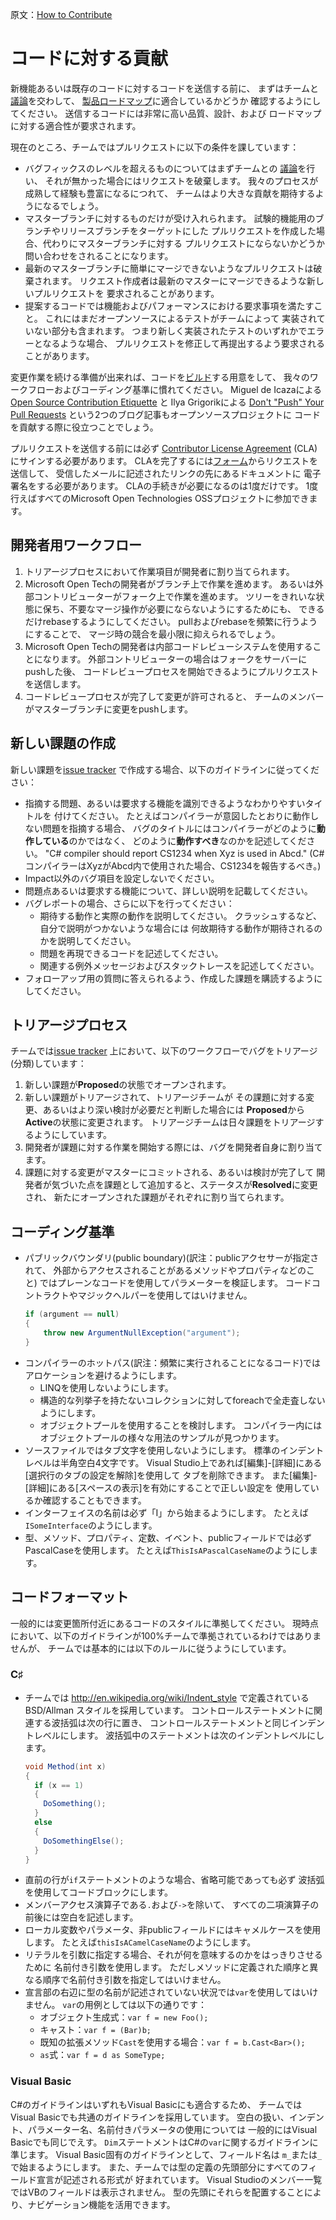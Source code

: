 原文：[How to Contribute](http://roslyn.codeplex.com/wikipage?title=How%20to%20Contribute)

# コードに対する貢献

新機能あるいは既存のコードに対するコードを送信する前に、
まずはチームと[議論](https://roslyn.codeplex.com/discussions)を交わして、
[製品ロードマップ](roadmap.md)に適合しているかどうか
確認するようにしてください。
送信するコードには非常に高い品質、設計、および
ロードマップに対する適合性が要求されます。

現在のところ、チームではプルリクエストに以下の条件を課しています：

* バグフィックスのレベルを超えるものについてはまずチームとの
  [議論](https://roslyn.codeplex.com/discussions)を行い、
  それが無かった場合にはリクエストを破棄します。
  我々のプロセスが成熟して経験も豊富になるにつれて、
  チームはより大きな貢献を期待するようになるでしょう。
* マスターブランチに対するものだけが受け入れられます。
  試験的機能用のブランチやリリースブランチをターゲットにした
  プルリクエストを作成した場合、代わりにマスターブランチに対する
  プルリクエストにならないかどうか問い合わせをされることになります。
* 最新のマスターブランチに簡単にマージできないようなプルリクエストは破棄されます。
  リクエスト作成者は最新のマスターにマージできるような新しいプルリクエストを
  要求されることがあります。
* 提案するコードでは機能およびパフォーマンスにおける要求事項を満たすこと。
  これにはまだオープンソースによるテストがチームによって
  実装されていない部分も含まれます。
  つまり新しく実装されたテストのいずれかでエラーとなるような場合、
  プルリクエストを修正して再提出するよう要求されることがあります。

変更作業を続ける準備が出来れば、コードを[ビルド](build.md)する用意をして、
我々のワークフローおよびコーディング基準に慣れてください。
Miguel de Icazaによる
[Open Source Contribution Etiquette](http://tirania.org/blog/archive/2010/Dec-31.html)
と
Ilya Grigorikによる
[Don't "Push" Your Pull Requests](http://www.igvita.com/2011/12/19/dont-push-your-pull-requests/)
という2つのブログ記事もオープンソースプロジェクトに
コードを貢献する際に役立つことでしょう。

プルリクエストを送信する前には必ず
[Contributor License Agreement](https://cla.msopentech.com/) (CLA) 
にサインする必要があります。
CLAを完了するには[フォーム](https://cla.msopentech.com/)からリクエストを送信して、
受信したメールに記述されたリンクの先にあるドキュメントに
電子署名をする必要があります。
CLAの手続きが必要になるのは1度だけです。
1度行えばすべてのMicrosoft Open Technologies OSSプロジェクトに参加できます。

## 開発者用ワークフロー

1. トリアージプロセスにおいて作業項目が開発者に割り当てられます。
2. Microsoft Open Techの開発者がブランチ上で作業を進めます。
   あるいは外部コントリビューターがフォーク上で作業を進めます。
   ツリーをきれいな状態に保ち、不要なマージ操作が必要にならないようにするためにも、
   できるだけrebaseするようにしてください。
   pullおよびrebaseを頻繁に行うようにすることで、
   マージ時の競合を最小限に抑えられるでしょう。
3. Microsoft Open Techの開発者は内部コードレビューシステムを使用することになります。
   外部コントリビューターの場合はフォークをサーバーにpushした後、
   コードレビュープロセスを開始できるようにプルリクエストを送信します。
4. コードレビュープロセスが完了して変更が許可されると、
   チームのメンバーがマスターブランチに変更をpushします。

## 新しい課題の作成

新しい課題を[issue tracker](https://roslyn.codeplex.com/workitem/list/basic)
で作成する場合、以下のガイドラインに従ってください：

* 指摘する問題、あるいは要求する機能を識別できるようなわかりやすいタイトルを
  付けてください。
  たとえばコンパイラーが意図したとおりに動作しない問題を指摘する場合、
  バグのタイトルにはコンパイラーがどのように**動作している**のかではなく、
  どのように**動作すべき**なのかを記述してください。
  "C# compiler should report CS1234 when Xyz is used in Abcd."
  (C#コンパイラーはXyzがAbcd内で使用された場合、CS1234を報告するべき。)
* Impact以外のバグ項目を設定しないでください。
* 問題点あるいは要求する機能について、詳しい説明を記載してください。
* バグレポートの場合、さらに以下を行ってください：
  * 期待する動作と実際の動作を説明してください。
    クラッシュするなど、自分で説明がつかないような場合には
    何故期待する動作が期待されるのかを説明してください。
  * 問題を再現できるコードを記述してください。
  * 関連する例外メッセージおよびスタックトレースを記述してください。
* フォローアップ用の質問に答えられるよう、作成した課題を購読するようにしてください。

## トリアージプロセス

チームでは[issue tracker](https://roslyn.codeplex.com/workitem/list/basic)
上において、以下のワークフローでバグをトリアージ(分類)しています：

1. 新しい課題が**Proposed**の状態でオープンされます。
2. 新しい課題がトリアージされて、トリアージチームが
   その課題に対する変更、あるいはより深い検討が必要だと判断した場合には
   **Proposed**から**Active**の状態に変更されます。
   トリアージチームは日々課題をトリアージするようにしています。
3. 開発者が課題に対する作業を開始する際には、バグを開発者自身に割り当てます。
4. 課題に対する変更がマスターにコミットされる、あるいは検討が完了して
   開発者が気づいた点を課題として追加すると、ステータスが**Resolved**に変更され、
   新たにオープンされた課題がそれぞれに割り当てられます。

## コーディング基準

* パブリックバウンダリ(public boundary)(訳注：publicアクセサーが指定されて、
  外部からアクセスされることがあるメソッドやプロパティなどのこと)
  ではプレーンなコードを使用してパラメーターを検証します。
  コードコントラクトやマジックヘルパーを使用してはいけません。
  ```csharp
  if (argument == null)
  {
      throw new ArgumentNullException("argument");
  }
  ```
* コンパイラーのホットパス(訳注：頻繁に実行されることになるコード)では
  アロケーションを避けるようにします。
  * LINQを使用しないようにします。
  * 構造的な列挙子を持たないコレクションに対してforeachで全走査しないようにします。
  * オブジェクトプールを使用することを検討します。
    コンパイラー内にはオブジェクトプールの様々な用法のサンプルが見つかります。
* ソースファイルではタブ文字を使用しないようにします。
  標準のインデントレベルは半角空白4文字です。
  Visual Studio上であれば[編集]-[詳細]にある[選択行のタブの設定を解除]を使用して
  タブを削除できます。
  また[編集]-[詳細]にある[スペースの表示]を有効にすることで正しい設定を
  使用しているか確認することもできます。
* インターフェイスの名前は必ず「I」から始まるようにします。
  たとえば`ISomeInterface`のようにします。
* 型、メソッド、プロパティ、定数、イベント、publicフィールドでは必ず
  PascalCaseを使用します。
  たとえば`ThisIsAPascalCaseName`のようにします。

## コードフォーマット

一般的には変更箇所付近にあるコードのスタイルに準拠してください。
現時点において、以下のガイドラインが100%チームで準拠されているわけではありませんが、
チームでは基本的には以下のルールに従うようにしています。

### C♯

* チームでは http://en.wikipedia.org/wiki/Indent_style で定義されているBSD/Allman
  スタイルを採用しています。
  コントロールステートメントに関連する波括弧は次の行に置き、
  コントロールステートメントと同じインデントレベルにします。
  波括弧中のステートメントは次のインデントレベルにします。
  ```csharp
  void Method(int x)
  {
    if (x == 1)
    {
      DoSomething();
    }
    else
    {
      DoSomethingElse();
    }
  }
  ```
* 直前の行が`if`ステートメントのような場合、省略可能であっても必ず
  波括弧を使用してコードブロックにします。
* メンバーアクセス演算子である`.`および`->`を除いて、
  すべての二項演算子の前後には空白を記述します。
* ローカル変数やパラメータ、非publicフィールドにはキャメルケースを使用します。
  たとえば`thisIsACamelCaseName`のようにします。
* リテラルを引数に指定する場合、それが何を意味するのかをはっきりさせるために
  名前付き引数を使用します。
  ただしメソッドに定義された順序と異なる順序で名前付き引数を指定してはいけません。
* 宣言部の右辺に型の名前が記述されていない状況では`var`を使用してはいけません。
  `var`の用例としては以下の通りです：
  * オブジェクト生成式：`var f = new Foo();`
  * キャスト：`var f = (Bar)b;`
  * 既知の拡張メソッド`Cast`を使用する場合：`var f = b.Cast<Bar>();`
  * `as`式：`var f = d as SomeType;`

### Visual Basic

C#のガイドラインはいずれもVisual Basicにも適合するため、
チームではVisual Basicでも共通のガイドラインを採用しています。
空白の扱い、インデント、パラメーター名、名前付きパラメータの使用については
一般的にはVisual Basicでも同じでえす。
`Dim`ステートメントはC#の`var`に関するガイドラインに準じます。
Visual Basic固有のガイドラインとして、フィールド名は
`m_`または`_`で始まるようにします。
また、チームでは型の定義の先頭部分にすべてのフィールド宣言が記述される形式が
好まれています。
Visual Studioのメンバー一覧ではVBのフィールドは表示されません。
型の先頭にそれらを配置することにより、ナビゲーション機能を活用できます。
